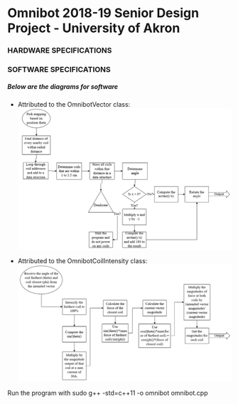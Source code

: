# Omnibot 2018-19 Senior Design Project - University of Akron

### HARDWARE SPECIFICATIONS



### SOFTWARE SPECIFICATIONS
##### Below are the diagrams for software

-   Attributed to the OmnibotVector class:
![Vector Constuction Diagram](images/veccon.png)

-   Attributed to the OmnibotCoilIntensity class:
![Coil Intensity Diagram](images/coilintensity.png)

Run the program with sudo g++ -std=c++11 -o omnibot omnibot.cpp